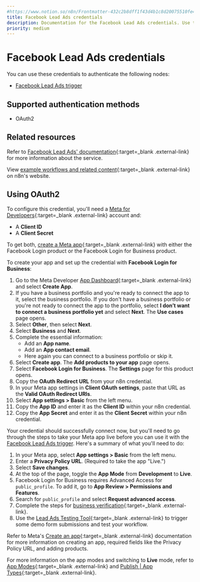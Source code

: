 ```yaml
---
#https://www.notion.so/n8n/Frontmatter-432c2b8dff1f43d4b1c8d20075510fe4
title: Facebook Lead Ads credentials
description: Documentation for the Facebook Lead Ads credentials. Use these credentials to authenticate Facebook Lead Ads in n8n, a workflow automation platform.
priority: medium
---
```


# Facebook Lead Ads credentials

You can use these credentials to authenticate the following nodes:

* [Facebook Lead Ads trigger](/integrations/builtin/trigger-nodes/n8n-nodes-base.facebookleadadstrigger/)

## Supported authentication methods

- OAuth2

## Related resources

Refer to [Facebook Lead Ads' documentation](https://developers.facebook.com/docs/marketing-api/guides/lead-ads/){:target=_blank .external-link} for more information about the service.

View [example workflows and related content](https://n8n.io/integrations/facebook-lead-ads-trigger/){:target=_blank .external-link} on n8n's website.

## Using OAuth2

To configure this credential, you'll need a [Meta for Developers](https://developers.facebook.com/){:target=_blank .external-link} account and:

- A **Client ID**
- A **Client Secret**

To get both, [create a Meta app](https://developers.facebook.com/docs/development/create-an-app){:target=_blank .external-link} with either the Facebook Login product or the Facebook Login for Business product.

To create your app and set up the credential with **Facebook Login for Business**:

1. Go to the Meta Developer [App Dashboard](https://developers.facebook.com/apps){:target=_blank .external-link} and select **Create App**.
2. If you have a business portfolio and you're ready to connect the app to it, select the business portfolio. If you don't have a business portfolio or you're not ready to connect the app to the portfolio, select **I don’t want to connect a business portfolio yet** and select **Next**. The **Use cases** page opens.
3. Select **Other**, then select **Next**.
4. Select **Business** and **Next**.
5. Complete the essential information:
    * Add an **App name**.
    * Add an **App contact email**.
    * Here again you can connect to a business portfolio or skip it.
1. Select **Create app**. The **Add products to your app** page opens.
1. Select **Facebook Login for Business**. The **Settings** page for this product opens.
1. Copy the **OAuth Redirect URL** from your n8n credential.
1. In your Meta app settings in **Client OAuth settings**, paste that URL as the **Valid OAuth Redirect URIs**.
1. Select **App settings > Basic** from the left menu.
1. Copy the **App ID** and enter it as the **Client ID** within your n8n credential.
1. Copy the **App Secret** and enter it as the **Client Secret** within your n8n credential.

Your credential should successfully connect now, but you'll need to go through the steps to take your Meta app live before you can use it with the [Facebook Lead Ads trigger](/integrations/builtin/trigger-nodes/n8n-nodes-base.facebookleadadstrigger/). Here's a summary of what you'll need to do:

1. In your Meta app, select **App settings > Basic** from the left menu.
1. Enter a **Privacy Policy URL**. (Required to take the app "Live.")
1. Select **Save changes**.
1. At the top of the page, toggle the **App Mode** from **Development** to **Live**.
1. Facebook Login for Business requires Advanced Access for `public_profile`. To add it, go to **App Review > Permissions and Features**.
1. Search for `public_profile` and select **Request advanced access**.
1. Complete the steps for [business verification](https://www.facebook.com/business/tools/meta-verified-for-business/){:target=_blank .external-link}.
1. Use the [Lead Ads Testing Tool](https://developers.facebook.com/tools/lead-ads-testing){:target=_blank .external-link} to trigger some demo form submissions and test your workflow.

Refer to Meta's [Create an app](https://developers.facebook.com/docs/development/create-an-app){:target=_blank .external-link} documentation for more information on creating an app, required fields like the Privacy Policy URL, and adding products.

For more information on the app modes and switching to **Live** mode, refer to [App Modes](https://developers.facebook.com/docs/development/build-and-test/app-modes){:target=_blank .external-link} and [Publish | App Types](https://developers.facebook.com/docs/development/release#app-types){:target=_blank .external-link}.
